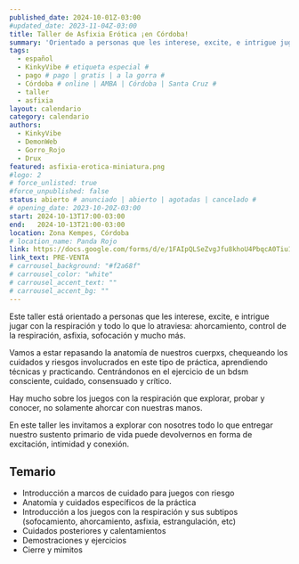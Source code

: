 ```yaml
---
published_date: 2024-10-01Z-03:00
#updated_date: 2023-11-04Z-03:00
title: Taller de Asfixia Erótica ¡en Córdoba!
summary: 'Orientado a personas que les interese, excite, e intrigue jugar con la respiración y todo lo que lo atraviesa: ahorcamiento, control de la respiración, asfixia, sofocación, ¡y mucho más!'
tags:
  - español
  - KinkyVibe # etiqueta especial #
  - pago # pago | gratis | a la gorra #
  - Córdoba # online | AMBA | Córdoba | Santa Cruz #
  - taller
  - asfixia
layout: calendario
category: calendario
authors:
  - KinkyVibe
  - DemonWeb
  - Gorro_Rojo
  - Drux
featured: asfixia-erotica-miniatura.png
#logo: 2
# force_unlisted: true
#force_unpublished: false
status: abierto # anunciado | abierto | agotadas | cancelado #
# opening_date: 2023-10-20Z-03:00
start: 2024-10-13T17:00-03:00
end:   2024-10-13T21:00-03:00
location: Zona Kempes, Córdoba 
# location_name: Panda Rojo
link: https://docs.google.com/forms/d/e/1FAIpQLSeZvgJfu8khoU4PbqcA0Tiu1S0Egb-0pc7_9olSxtgQNATY4Q/viewform?usp=sf_link
link_text: PRE-VENTA
# carrousel_background: "#f2a68f"
# carrousel_color: "white"
# carrousel_accent_text: ""
# carrousel_accent_bg: ""
---
```


Este taller está orientado a personas que les interese, excite, e intrigue jugar con la respiración y todo lo que lo atraviesa: ahorcamiento, control de la respiración, asfixia, sofocación y mucho más.

Vamos a estar repasando la anatomía de nuestros cuerpxs, chequeando los cuidados y riesgos involucrados en este tipo de práctica, aprendiendo técnicas y practicando. Centrándonos en el ejercicio de un bdsm consciente, cuidado, consensuado y crítico.

Hay mucho sobre los juegos con la respiración que explorar, probar y conocer, no solamente ahorcar con nuestras manos.

En este taller les invitamos a explorar con nosotres todo lo que entregar nuestro sustento primario de vida puede devolvernos en forma de excitación, intimidad y conexión.

## Temario

- Introducción a marcos de cuidado para juegos con riesgo
- Anatomía y cuidados específicos de la práctica
- Introducción a los juegos con la respiración y sus subtipos (sofocamiento, ahorcamiento, asfixia, estrangulación, etc)
- Cuidados posteriores y calentamientos
- Demostraciones y ejercicios
- Cierre y mimitos
